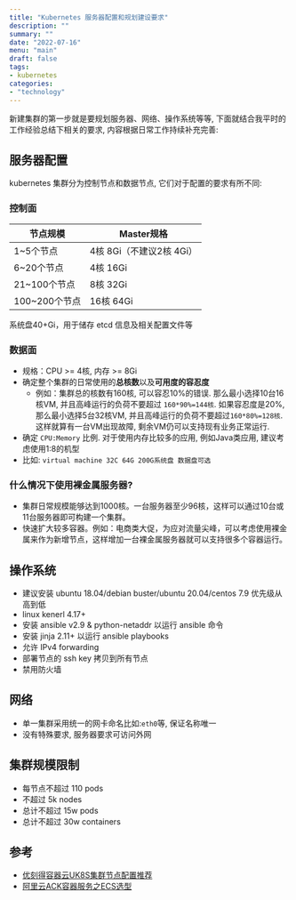 ```yaml
---
title: "Kubernetes 服务器配置和规划建设要求"
description: ""
summary: ""
date: "2022-07-16"
menu: "main"
draft: false
tags:
- kubernetes
categories:
- "technology"
---
```


新建集群的第一步就是要规划服务器、网络、操作系统等等, 下面就结合我平时的工作经验总结下相关的要求, 内容根据日常工作持续补充完善:

## 服务器配置

kubernetes 集群分为控制节点和数据节点, 它们对于配置的要求有所不同:

### 控制面

|节点规模|Master规格|
|-|-|
|1~5个节点|4核 8Gi（不建议2核 4Gi）|
|6~20个节点|	4核 16Gi|
|21~100个节点|8核 32Gi|
|100~200个节点|16核 64Gi|

系统盘40+Gi，用于储存 etcd 信息及相关配置文件等

### 数据面

- 规格：CPU >= 4核, 内存 >= 8Gi
- 确定整个集群的日常使用的**总核数**以及**可用度的容忍度**
  - 例如：集群总的核数有160核, 可以容忍10%的错误. 那么最小选择10台16核VM, 并且高峰运行的负荷不要超过 `160*90%=144核`. 如果容忍度是20%, 那么最小选择5台32核VM, 并且高峰运行的负荷不要超过`160*80%=128核`. 这样就算有一台VM出现故障, 剩余VM仍可以支持现有业务正常运行.
- 确定 `CPU:Memory` 比例. 对于使用内存比较多的应用, 例如Java类应用, 建议考虑使用1:8的机型
- 比如: `virtual machine 32C 64G 200G系统盘 数据盘可选`

### 什么情况下使用裸金属服务器?

- 集群日常规模能够达到1000核。一台服务器至少96核，这样可以通过10台或11台服务器即可构建一个集群。
- 快速扩大较多容器。例如：电商类大促，为应对流量尖峰，可以考虑使用裸金属来作为新增节点，这样增加一台裸金属服务器就可以支持很多个容器运行。

## 操作系统

- 建议安装 ubuntu 18.04/debian buster/ubuntu 20.04/centos 7.9 优先级从高到低
- linux kenerl 4.17+
- 安装 ansible v2.9 & python-netaddr 以运行 ansible 命令
- 安装 jinja 2.11+ 以运行 ansible playbooks
- 允许 IPv4 forwarding
- 部署节点的 ssh key 拷贝到所有节点
- 禁用防火墙

## 网络

- 单一集群采用统一的网卡命名比如:`eth0`等, 保证名称唯一
- 没有特殊要求, 服务器要求可访问外网

## 集群规模限制

- 每节点不超过 110 pods
- 不超过 5k nodes
- 总计不超过 15w pods
- 总计不超过 30w containers

## 参考

- [优刻得容器云UK8S集群节点配置推荐](https://docs.ucloud.cn/uk8s/introduction/node_requirements)
- [阿里云ACK容器服务之ECS选型](https://help.aliyun.com/document_detail/98886.html)